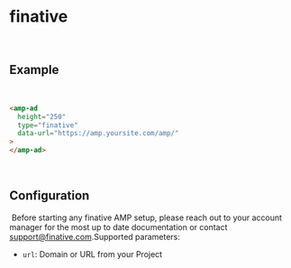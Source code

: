# finative

​

## Example

​

```html
<amp-ad
  height="250"
  type="finative"
  data-url="https://amp.yoursite.com/amp/"
>
</amp-ad>
```

​

## Configuration

​
Before starting any finative AMP setup, please reach out to your account manager for the most up to date documentation or contact [support@finative.com](mailto:support@finative.com).
​
Supported parameters:
​

-   `url`: Domain or URL from your Project
